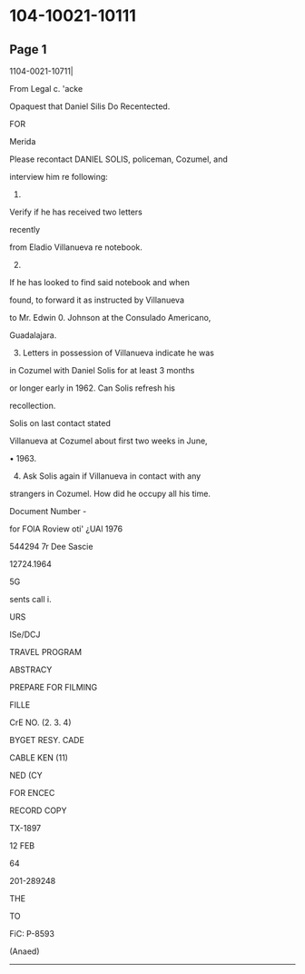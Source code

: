 # 104-10021-10111

## Page 1

1104-0021-10711|

From Legal c. 'acke

Opaquest that Daniel Silis Do Recentected.

FOR

Merida

Please recontact DANIEL SOLIS, policeman, Cozumel, and

interview him re following:

1.

Verify if he has received two letters

recently

from Eladio Villanueva re notebook.

2.

If he has looked to find said notebook and when

found, to forward it as instructed by Villanueva

to Mr. Edwin 0. Johnson at the Consulado Americano,

Guadalajara.

3. Letters in possession of Villanueva indicate he was

in Cozumel with Daniel Solis for at least 3 months

or longer early in 1962. Can Solis refresh his

recollection.

Solis on last contact stated

Villanueva at Cozumel about first two weeks in June,

• 1963.

4. Ask Solis again if Villanueva in contact with any

strangers in Cozumel. How did he occupy all his time.

Document Number -

for FOlA Roview oti' ¿UAl 1976

544294 7r Dee Sascie

12724.1964

5G

sents call i.

URS

ISe/DCJ

TRAVEL PROGRAM

ABSTRACY

PREPARE FOR FILMING

FILLE

CrE NO. (2. 3. 4)

BYGET RESY. CADE

CABLE KEN (11)

NED (CY

FOR ENCEC

RECORD COPY

TX-1897

12 FEB

64

201-289248

THE

TO

FiC: P-8593

(Anaed)

---


